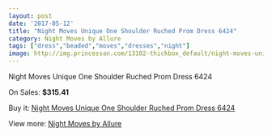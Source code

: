 ```yaml
---
layout: post
date: '2017-05-12'
title: "Night Moves Unique One Shoulder Ruched Prom Dress 6424"
category: Night Moves by Allure
tags: ["dress","beaded","moves","dresses","night"]
image: http://img.princessan.com/13102-thickbox_default/night-moves-unique-one-shoulder-ruched-prom-dress-6424.jpg
---
```

Night Moves Unique One Shoulder Ruched Prom Dress 6424

On Sales: **$315.41**
<a href="https://www.princessan.com/en/night-moves-by-allure/6209-night-moves-unique-one-shoulder-ruched-prom-dress-6424.html"><amp-img layout="responsive" width="600" height="600" src="//img.princessan.com/13102-thickbox_default/night-moves-unique-one-shoulder-ruched-prom-dress-6424.jpg" alt="Night Moves Unique One Shoulder Ruched Prom Dress 6424 0" /></a>
<a href="https://www.princessan.com/en/night-moves-by-allure/6209-night-moves-unique-one-shoulder-ruched-prom-dress-6424.html"><amp-img layout="responsive" width="600" height="600" src="//img.princessan.com/13106-thickbox_default/night-moves-unique-one-shoulder-ruched-prom-dress-6424.jpg" alt="Night Moves Unique One Shoulder Ruched Prom Dress 6424 1" /></a>
<a href="https://www.princessan.com/en/night-moves-by-allure/6209-night-moves-unique-one-shoulder-ruched-prom-dress-6424.html"><amp-img layout="responsive" width="600" height="600" src="//img.princessan.com/13105-thickbox_default/night-moves-unique-one-shoulder-ruched-prom-dress-6424.jpg" alt="Night Moves Unique One Shoulder Ruched Prom Dress 6424 2" /></a>
<a href="https://www.princessan.com/en/night-moves-by-allure/6209-night-moves-unique-one-shoulder-ruched-prom-dress-6424.html"><amp-img layout="responsive" width="600" height="600" src="//img.princessan.com/13104-thickbox_default/night-moves-unique-one-shoulder-ruched-prom-dress-6424.jpg" alt="Night Moves Unique One Shoulder Ruched Prom Dress 6424 3" /></a>
<a href="https://www.princessan.com/en/night-moves-by-allure/6209-night-moves-unique-one-shoulder-ruched-prom-dress-6424.html"><amp-img layout="responsive" width="600" height="600" src="//img.princessan.com/13103-thickbox_default/night-moves-unique-one-shoulder-ruched-prom-dress-6424.jpg" alt="Night Moves Unique One Shoulder Ruched Prom Dress 6424 4" /></a>

Buy it: [Night Moves Unique One Shoulder Ruched Prom Dress 6424](https://www.princessan.com/en/night-moves-by-allure/6209-night-moves-unique-one-shoulder-ruched-prom-dress-6424.html "Night Moves Unique One Shoulder Ruched Prom Dress 6424")

View more: [Night Moves by Allure](https://www.princessan.com/en/49-night-moves-by-allure "Night Moves by Allure")